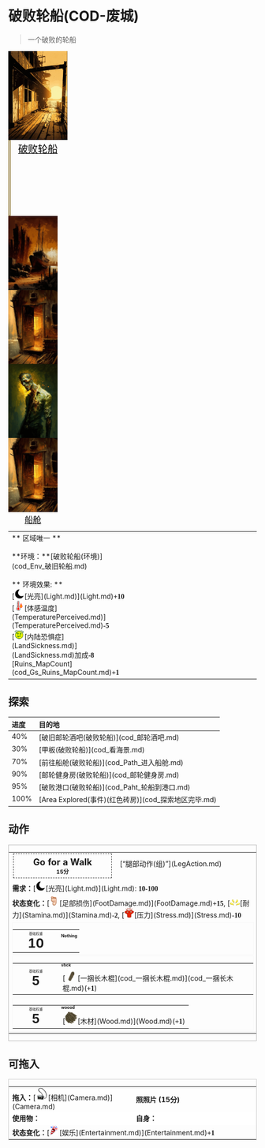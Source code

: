 # 破败轮船(COD-废城)  
> 一个破败的轮船  
  
<div style="display:inline-block"><div class="gamedatalist" style="text-align:center;;min-height:0px;"><div class="gamecard" style="width:120px; height:180px;"><a href="cod_Exp_破旧轮船.md" style="color:black"><img decoding="async" src="Sprite/cod/al_轮船Evn图.png" class="cardimage" style="max-width:120px;max-height:180px;"><span style="font-size: 20px;">破败轮船</span></a></div></div><div class="gamedatalist" style="text-align:center;;min-height:0px;"><div style="height: 150px;border: 2px #a89765 solid;width: 1px;"></div></div><div class="gamedatalist" style="text-align:center;;min-height:0px;"><div class="gamecard" style="width:100px; height:150px;"><a href="cod_Exp_破败港口.md" style="color:black"><img decoding="async" src="Sprite/cod/al_破败港口.png" class="cardimage" style="max-width:100px;max-height:150px;"><span style="font-size: 16.666666666666668px;">破败港口</span></a></div></div><div class="gamedatalist" style="text-align:center;;min-height:0px;"><div class="gamecard" style="width:100px; height:150px;"><a href="cod_Exp_船舱.md" style="color:black"><img decoding="async" src="Sprite/cod/al_船舱入口.png" class="cardimage" style="max-width:100px;max-height:150px;"><span style="font-size: 16.666666666666668px;">船舱</span></a></div></div><div class="gamedatalist" style="text-align:center;;min-height:0px;"><div class="gamecard" style="width:100px; height:150px;"><a href="cod_Nc_OrdinaryZombie.md" style="color:black"><img decoding="async" src="Sprite/cod/al_普通僵尸.png" class="cardimage" style="max-width:100px;max-height:150px;"><span style="font-size: 16.666666666666668px;">僵尸</span></a></div></div><div class="gamedatalist" style="text-align:center;;min-height:0px;"><div class="gamecard" style="width:100px; height:150px;"><a href="cod_Path_进入船舱.md" style="color:black"><img decoding="async" src="Sprite/cod/al_船舱入口.png" class="cardimage" style="max-width:100px;max-height:150px;"><span style="font-size: 16.666666666666668px;">船舱</span></a></div></div></div>  
  
<table class="table table-bordered" data-toggle="table"  data-show-header="false"><thead style="display:none"><tr ><th  style="width:50%;text-align:left;vertical-align:top;"  >title</th><th  style="width:50%;text-align:left;vertical-align:top;"  data-sortable="true"  ></th></tr></thead><tr ><td  style="width:50%;text-align:left;vertical-align:top;"  >** 区域唯一 **<br><br>**环境：**[破败轮船(环境)](cod_Env_破旧轮船.md)<br><br>** 环境效果: **<br>[<div style="width:20px;display:inline-block;text-align:center"><img decoding="async" src="Sprite/Darkness17609.png" href="a.md" style="max-width:20px;max-height:20px;"></div>[光亮](Light.md)](Light.md)<span style="font-family:ui-monospace"><b>+10</b></span><br>[<div style="width:20px;display:inline-block;text-align:center"><img decoding="async" src="Sprite/Hot.png" href="a.md" style="max-width:20px;max-height:20px;"></div>[体感温度](TemperaturePerceived.md)](TemperaturePerceived.md)<span style="font-family:ui-monospace"><b>-5</b></span><br>[<div style="width:20px;display:inline-block;text-align:center"><img decoding="async" src="Sprite/Dizzy.png" href="a.md" style="max-width:20px;max-height:20px;"></div>[内陆恐惧症](LandSickness.md)](LandSickness.md)加成<span style="font-family:ui-monospace"><b>-8</b></span><br>[Ruins_MapCount](cod_Gs_Ruins_MapCount.md)<span style="font-family:ui-monospace"><b>+1</b></span></td><td  style="width:50%;text-align:left;vertical-align:top;"  ></td></tr></tbody></table>  
  
## 探索  
<table class="table table-bordered" data-toggle="table"  ><thead style=""><tr ><th  style="text-align:left;vertical-align:top;"  >进度</th><th  style="text-align:left;vertical-align:top;"  >目的地</th></tr></thead><tr ><td  style="text-align:left;vertical-align:top;"  >40%</td><td  style="text-align:left;vertical-align:top;"  >[破旧邮轮酒吧(破败轮船)](cod_邮轮酒吧.md)</td></tr><tr ><td  style="text-align:left;vertical-align:top;"  >30%</td><td  style="text-align:left;vertical-align:top;"  >[甲板(破败轮船)](cod_看海景.md)</td></tr><tr ><td  style="text-align:left;vertical-align:top;"  >70%</td><td  style="text-align:left;vertical-align:top;"  >[前往船舱(破败轮船)](cod_Path_进入船舱.md)</td></tr><tr ><td  style="text-align:left;vertical-align:top;"  >90%</td><td  style="text-align:left;vertical-align:top;"  >[邮轮健身房(破败轮船)](cod_邮轮健身房.md)</td></tr><tr ><td  style="text-align:left;vertical-align:top;"  >95%</td><td  style="text-align:left;vertical-align:top;"  >[破败港口(破败轮船)](cod_Paht_轮船到港口.md)</td></tr><tr ><td  style="text-align:left;vertical-align:top;"  >100%</td><td  style="text-align:left;vertical-align:top;"  >[Area Explored(事件)(红色砖房)](cod_探索地区完毕.md)</td></tr></tbody></table>  
  
## 动作  
<div  style="border:1px solid #BBB"><table><tr><td rowspan="2" style="width:200px;text-align:center;font-size:1.3em;font-weight:bold"><div style="padding:5px;border:1px dashed #333"><div>Go for a Walk</div><div style="font-size:0.6em;"><font data-toggle="tooltip" data-placement="top" title="1TP">15分</font></div></div></td><td>[“腿部动作(组)”](LegAction.md)</td></tr><tr><td></td></tr><tr><td colspan="2"><b>需求：</b>[<div style="width:20px;display:inline-block;text-align:center"><img decoding="async" src="Sprite/Darkness17609.png" href="a.md" style="max-width:20px;max-height:20px;"></div>[光亮](Light.md)](Light.md): <span style="font-family:ui-monospace"><b>10-100</b></span></td></tr><tr><td colspan="2"><b>状态变化：</b>[<div style="width:20px;display:inline-block;text-align:center"><img decoding="async" src="Sprite/Foot.png" href="a.md" style="max-width:20px;max-height:20px;"></div>[足部损伤](FootDamage.md)](FootDamage.md)<span style="font-family:ui-monospace"><b>+15</b></span>, [<div style="width:20px;display:inline-block;text-align:center"><img decoding="async" src="Sprite/Tired.png" href="a.md" style="max-width:20px;max-height:20px;"></div>[耐力](Stamina.md)](Stamina.md)<span style="font-family:ui-monospace"><b>-2</b></span>, [<div style="width:20px;display:inline-block;text-align:center"><img decoding="async" src="Sprite/Stress.png" href="a.md" style="max-width:20px;max-height:20px;"></div>[压力](Stress.md)](Stress.md)<span style="font-family:ui-monospace"><b>-10</b></span></td></tr><tr><td colspan="2"><div style="columns:auto;position:relative;"><div style="display:inline-block;width:100%;break-inside: avoid;border:1px solid #F8F8F8"><table style="margin-bottom:3px;"><tr><td rowspan=2 style="text-align:center" width="80px"><div style="font-size:0.5em">基础权重</div><div style="font-size:1.8em;font-weight:bold">10</div></td><td style="font-size:0.6em;line-height:0.6em;font-weight:bold">Nothing</td></tr><tr><td></td></tr></table></div><div style="display:inline-block;width:100%;break-inside: avoid;border:1px solid #F8F8F8"><table style="margin-bottom:3px;"><tr><td rowspan=2 style="text-align:center" width="80px"><div style="font-size:0.5em">基础权重</div><div style="font-size:1.8em;font-weight:bold">5</div></td><td style="font-size:0.6em;line-height:0.6em;font-weight:bold">stick</td></tr><tr><td>[<div style="width:25px;display:inline-block;text-align:center"><img decoding="async" src="Sprite/cod/一捆长树枝.png" href="a.md" style="max-width:25px;max-height:25px;"></div>[一捆长木棍](cod_一捆长木棍.md)](cod_一捆长木棍.md)(<span style="font-family:ui-monospace"><b>+1</b></span>)</td></tr></table></div><div style="display:inline-block;width:100%;break-inside: avoid;border:1px solid #F8F8F8"><table style="margin-bottom:3px;"><tr><td rowspan=2 style="text-align:center" width="80px"><div style="font-size:0.5em">基础权重</div><div style="font-size:1.8em;font-weight:bold">5</div></td><td style="font-size:0.6em;line-height:0.6em;font-weight:bold">woood</td></tr><tr><td>[<div style="width:25px;display:inline-block;text-align:center"><img decoding="async" src="Sprite/Firewood.png" href="a.md" style="max-width:25px;max-height:25px;"></div>[木材](Wood.md)](Wood.md)(<span style="font-family:ui-monospace"><b>+1</b></span>)</td></tr></table></div></div></td></tr></table></div>  
  
  
## 可拖入  
<div  style="border:1px solid #CCC;"><table style="margin-bottom:0px;"><tr><td style="width:40%;text-align:left; background-color:#FEFEFE"><b>拖入：</b>[<div style="width:25px;display:inline-block;text-align:center"><img decoding="async" src="Sprite/Camera.png" href="a.md" style="max-width:25px;max-height:25px;"></div>[相机](Camera.md)](Camera.md)</td><td style="width:40%;font-size:1em;font-weight:bold;background-color:#FEFEFE">照照片 (<font data-toggle="tooltip" data-placement="top" title="1TP">15分</font>) </td></tr><tr style="background-color:#FFFFFF"><td style=""><b>使用物：</b></td><td style=""><b>自身：</b></td></tr><tr><td colspan="2"><b>状态变化：</b>[<div style="width:20px;display:inline-block;text-align:center"><img decoding="async" src="Sprite/Entertainment.png" href="a.md" style="max-width:20px;max-height:20px;"></div>[娱乐](Entertainment.md)](Entertainment.md)<span style="font-family:ui-monospace"><b>+1</b></span></td></tr></table></div>  
  


<script>document.title="破败轮船 - 卡牌生存百科 Card Survival Wiki";</script>